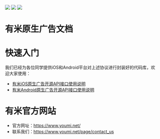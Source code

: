 [![](https://img.shields.io/badge/license-MIT-blue.svg)](LICENSE) [![](https://img.shields.io/badge/android-1.2.1-blue.svg)](https://github.com/youmi/nativead/releases/tag/android-1.2.1) [![](https://img.shields.io/badge/ios-1.0.6-blue.svg)](https://github.com/youmi/nativead/releases/tag/1.0.6)

有米原生广告文档
===========

# 快速入门

我们已经为各位同学提供iOS和Android平台对上述协议进行封装好的代码库，欢迎大家使用：

* [有米iOS原生广告开源API接口使用说明](YMNativeAdS-iOS)
* [有米Android原生广告开源API接口使用说明](YMNativeAdS-android)

# 有米官方网站

* 官方网址：https://www.youmi.net/
* 联系我们：https://www.youmi.net/page/contact_us


